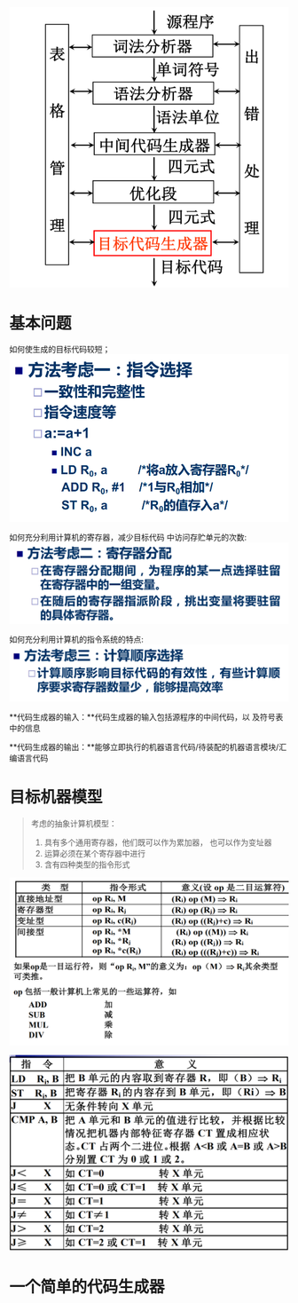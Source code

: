 ![image-20211209123421254](ch11目标码生成.assets/image-20211209123421254.png)

# 基本问题

如何使生成的目标代码较短；![image-20211209125633484](ch11目标码生成.assets/image-20211209125633484.png)

如何充分利用计算机的寄存器，减少目标代码 中访问存贮单元的次数:![image-20211209125646322](ch11目标码生成.assets/image-20211209125646322.png)

如何充分利用计算机的指令系统的特点: ![image-20211209125655865](ch11目标码生成.assets/image-20211209125655865.png)

**代码生成器的输入：**代码生成器的输入包括源程序的中间代码，以 及符号表中的信息

**代码生成器的输出：**能够立即执行的机器语言代码/待装配的机器语言模块/汇编语言代码

# 目标机器模型

> 考虑的抽象计算机模型：
>
> 1. 具有多个通用寄存器，他们既可以作为累加器， 也可以作为变址器
> 2. 运算必须在某个寄存器中进行
> 3. 含有四种类型的指令形式

![image-20211209130136539](ch11目标码生成.assets/image-20211209130136539.png)

![image-20211209130156011](ch11目标码生成.assets/image-20211209130156011.png)

# 一个简单的代码生成器













